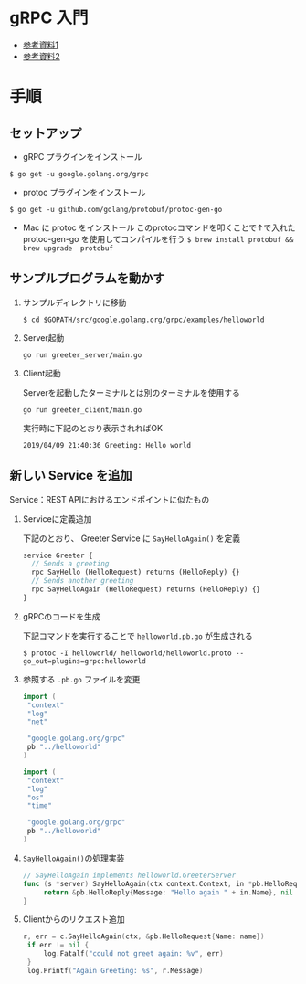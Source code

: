 # gRPC 入門

- [参考資料1](https://grpc.io/docs/quickstart/go.html)
- [参考資料2](https://qiita.com/yasuno0327/items/625c18de44152d6bfc1b)


# 手順

## セットアップ

- gRPC プラグインをインストール

`$ go get -u google.golang.org/grpc`

- protoc プラグインをインストール

`$ go get -u github.com/golang/protobuf/protoc-gen-go`

- Mac に protoc をインストール
このprotocコマンドを叩くことで↑で入れた protoc-gen-go を使用してコンパイルを行う
`$ brew install protobuf && brew upgrade  protobuf`


## サンプルプログラムを動かす

1. サンプルディレクトリに移動

   `$ cd $GOPATH/src/google.golang.org/grpc/examples/helloworld`

1. Server起動

   `go run greeter_server/main.go`
    
1. Client起動

   Serverを起動したターミナルとは別のターミナルを使用する

   `go run greeter_client/main.go`

   実行時に下記のとおり表示されればOK
    
   ```
   2019/04/09 21:40:36 Greeting: Hello world
   ```

## 新しい Service を追加

Service：REST APIにおけるエンドポイントに似たもの

1. Serviceに定義追加

   下記のとおり、 Greeter Service に `SayHelloAgain()` を定義
   
   ```proto
   service Greeter {
     // Sends a greeting
     rpc SayHello (HelloRequest) returns (HelloReply) {}
     // Sends another greeting
     rpc SayHelloAgain (HelloRequest) returns (HelloReply) {}
   }
   ```
   
1. gRPCのコードを生成

   下記コマンドを実行することで `helloworld.pb.go` が生成される

   `$ protoc -I helloworld/ helloworld/helloworld.proto --go_out=plugins=grpc:helloworld`
   
1. 参照する `.pb.go` ファイルを変更

   ```greeter_server/main.go
   import (
   	"context"
   	"log"
   	"net"
   
   	"google.golang.org/grpc"
   	pb "../helloworld"
   )
   ```
   
   ```greeter_client/main.go
   import (
   	"context"
   	"log"
   	"os"
   	"time"
   
   	"google.golang.org/grpc"
   	pb "../helloworld"
   )
   ```

1. `SayHelloAgain()`の処理実装

   ```greeter_server/main.go
   // SayHelloAgain implements helloworld.GreeterServer
   func (s *server) SayHelloAgain(ctx context.Context, in *pb.HelloRequest) (*pb.HelloReply, error) {
        return &pb.HelloReply{Message: "Hello again " + in.Name}, nil
   }
   ```
   
1. Clientからのリクエスト追加

   ```greeter_client/main.go
   r, err = c.SayHelloAgain(ctx, &pb.HelloRequest{Name: name})
   	if err != nil {
   		log.Fatalf("could not greet again: %v", err)
   	}
   	log.Printf("Again Greeting: %s", r.Message)
   ```
